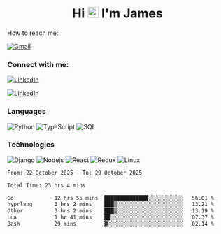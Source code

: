 <h1 align="center">
Hi <img src="https://media.giphy.com/media/hvRJCLFzcasrR4ia7z/giphy.gif" width="25px"> I'm James
</h1>

How to reach me:

<a href="mailto:NjihiaKiongo@gmail.com">

![Gmail](https://img.shields.io/badge/%20NjihiaKiongo@gmail.com%20-000?style=for-the-badge&logo=Gmail)

</a>

<h3 align="left">Connect with me:</h3>
<a href="https://www.linkedin.com/in/jameskiongo/">
  
![LinkedIn](https://img.shields.io/badge/%20LinkedIn%20-000?style=for-the-badge&logo=LinkedIn)
  
</a>

<a href="https://kiongo.vercel.app/" target="_blank">
  
![LinkedIn](https://img.shields.io/badge/%20Portfolio%20-000?style=for-the-badge&logo=LinkedIn)

</a>




### Languages

![Python](https://img.shields.io/badge/%20Python%20-000?style=for-the-badge&logo=Python)
![TypeScript](https://img.shields.io/badge/%20TypeScript%20-000?style=for-the-badge&logo=TypeScript)
![SQL](https://img.shields.io/badge/%20SQL%20-000?style=for-the-badge&logo=MySQL)



### Technologies

![Django](https://img.shields.io/badge/%20Django%20-000?style=for-the-badge&logo=Django)
![Nodejs](https://img.shields.io/badge/%20Node.js%20-000?style=for-the-badge&logo=Node.js)
![React](https://img.shields.io/badge/%20React%20-000?style=for-the-badge&logo=React)
![Redux](https://img.shields.io/badge/%20Redux%20-000?style=for-the-badge&logo=Redux)
![Linux](https://img.shields.io/badge/%20Linux%20-000?style=for-the-badge&logo=Linux)

<!--START_SECTION:waka-->

```txt
From: 22 October 2025 - To: 29 October 2025

Total Time: 23 hrs 4 mins

Go             12 hrs 55 mins  ██████████████░░░░░░░░░░░   56.01 %
hyprlang       3 hrs 2 mins    ███▒░░░░░░░░░░░░░░░░░░░░░   13.21 %
Other          3 hrs 2 mins    ███▒░░░░░░░░░░░░░░░░░░░░░   13.19 %
Lua            1 hr 41 mins    ██░░░░░░░░░░░░░░░░░░░░░░░   07.37 %
Bash           29 mins         ▓░░░░░░░░░░░░░░░░░░░░░░░░   02.14 %
```

<!--END_SECTION:waka-->






